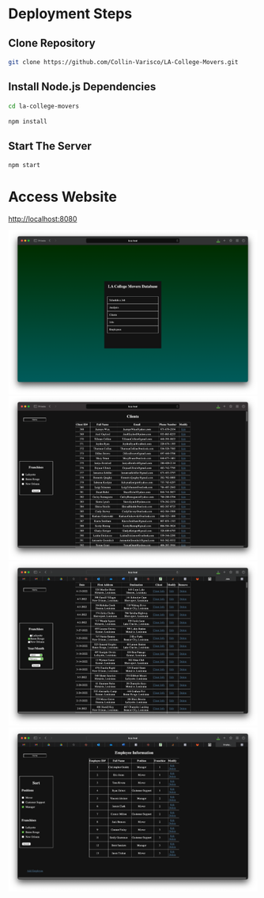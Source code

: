 # Deployment Steps

## Clone Repository
```sh
git clone https://github.com/Collin-Varisco/LA-College-Movers.git
```
## Install Node.js Dependencies
```sh
cd la-college-movers
```
```sh
npm install
```
## Start The Server
```sh
npm start
```

# Access Website
[http://localhost:8080](http://localhost:8000)

![](https://raw.githubusercontent.com/Collin-Varisco/LA-College-Movers/main/public/screenshots/la1.png)
![](https://raw.githubusercontent.com/Collin-Varisco/LA-College-Movers/main/public/screenshots/la2.png)
![](https://raw.githubusercontent.com/Collin-Varisco/LA-College-Movers/main/public/screenshots/la3.png)
![](https://raw.githubusercontent.com/Collin-Varisco/LA-College-Movers/main/public/screenshots/la4.png)
